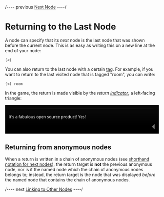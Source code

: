 
/---- previous
[Next Node](next-node.md)
----/

# Returning to the Last Node

A node can specify that its *next* node is the last node that was shown before the
current node. This is as easy as writing this on a new line at the end of your node:

```toothrot
(<)
```

You can also return to the last node with a certain [tag](node-tags.md). For example, if you want to
return to the last visited node that is tagged "room", you can write:

```toothrot
(<) room
```

In the game, the return is made visible by the *return [indicator](indicators.md)*,
a left-facing triangle:

![Return indicator](../../images/return-indicator.png)

## Returning from anonymous nodes

When a return is written in a chain of anonymous nodes
(see [shorthand notation for next nodes](next-node.md#shorthand-notation)), the return
target is **not** the previous anonymous node, nor is it the named node which the chain of
anonymous nodes belongs to; instead, the return target is the node that was displayed
*before* the named node that contains the chain of anonymous nodes.


/---- next
[Linking to Other Nodes](links.md)
----/
